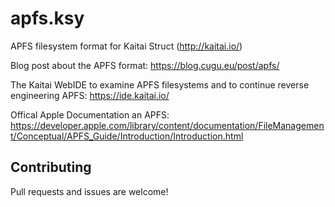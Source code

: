 # apfs.ksy
APFS filesystem format for Kaitai Struct (http://kaitai.io/)

Blog post about the APFS format: https://blog.cugu.eu/post/apfs/

The Kaitai WebIDE to examine APFS filesystems and to continue reverse engineering APFS: https://ide.kaitai.io/

Offical Apple Documentation an APFS: https://developer.apple.com/library/content/documentation/FileManagement/Conceptual/APFS_Guide/Introduction/Introduction.html

## Contributing
Pull requests and issues are welcome!
